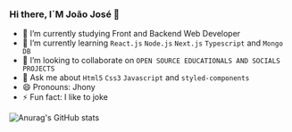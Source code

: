 ### Hi there, I´M João José 👋


- 🔭 I’m currently studying Front and Backend Web Developer
- 🌱 I’m currently learning `React.js` `Node.js` `Next.js` `Typescript` and `Mongo DB`
- 👯 I’m looking to collaborate on `OPEN SOURCE EDUCATIONALS AND SOCIALS PROJECTS`
- 💬 Ask me about `Html5` `Css3` `Javascript` and `styled-components`
- 😄 Pronouns: Jhony
- ⚡ Fun fact: I like to joke


![Anurag's GitHub stats](https://github-readme-stats.vercel.app/api?username=anuraghazra&show_icons=true)

